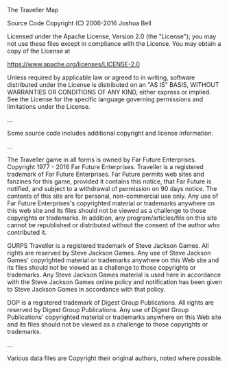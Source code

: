 The Traveller Map

Source Code Copyright (C) 2006-2016 Joshua Bell

Licensed under the Apache License, Version 2.0 (the "License"); you may not use these files except in compliance with the License. You may obtain a copy of the License at

https://www.apache.org/licenses/LICENSE-2.0

Unless required by applicable law or agreed to in writing, software distributed under the License is distributed on an "AS IS" BASIS, WITHOUT WARRANTIES OR CONDITIONS OF ANY KIND, either express or implied. See the License for the specific language governing permissions and limitations under the License.

...

Some source code includes additional copyright and license information.

...

The Traveller game in all forms is owned by Far Future Enterprises. Copyright 1977 - 2016 Far Future Enterprises. Traveller is a registered trademark of Far Future Enterprises. Far Future permits web sites and fanzines for this game, provided it contains this notice, that Far Future is notified, and subject to a withdrawal of permission on 90 days notice. The contents of this site are for personal, non-commercial use only. Any use of Far Future Enterprises's copyrighted material or trademarks anywhere on this web site and its files should not be viewed as a challenge to those copyrights or trademarks. In addition, any program/articles/file on this site cannot be republished or distributed without the consent of the author who contributed it.

GURPS Traveller is a registered trademark of Steve Jackson Games. All rights are reserved by Steve Jackson Games. Any use of Steve Jackson Games' copyrighted material or trademarks anywhere on this Web site and its files should not be viewed as a challenge to those copyrights or trademarks. Any Steve Jackson Games material is used here in accordance with the Steve Jackson Games online policy and notification has been given to Steve Jackson Games in accordance with that policy.

DGP is a registered trademark of Digest Group Publications. All rights are reserved by Digest Group Publications. Any use of Digest Group Publications' copyrighted material or trademarks anywhere on this Web site and its files should not be viewed as a challenge to those copyrights or trademarks.

...

Various data files are Copyright their original authors, noted where possible.

